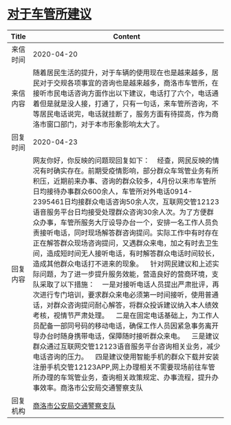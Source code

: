 # <a href="http://www.shangluo.gov.cn/zmhd/ldxxxx.jsp?urltype=leadermail.LeaderMailContentUrl&wbtreeid=1112&leadermailid=5801">对于车管所建议</a>
|Title|Content|
|:---:|---|
|来信时间|2020-04-20|
|来信内容|随着居民生活的提升，对于车辆的使用现在也是越来越多，居民对于交规各项事宜的咨询也是越来越多，商洛市车管所，在接听市民电话咨询方面作出以下建议，电话打了六个，电话通着但是就是没人接，打通了，只有一句话，来车管所咨询，不等居民电话说完，电话就挂断了，服务方面有待提高，作为商洛市窗口部门，对于本市形象影响太大了。|
|回复时间|2020-04-23|
|回复内容|网友你好，你反映的问题现回复如下：    经查，网民反映的情况有时确实存在。前期受疫情影响，部分群众车驾管业务有所积压，近期前来办事、咨询的群众较多，4月份以来市车管所日均接待办事群众600余人，车管所对外电话0914-2395461日均接群众电话咨询50余人次，互联网交管12123语音服务平台日均接受处理群众咨询30余人次。为了方便群众办事，车管所服务大厅设导办台一个，安排一名工作人员负责接听电话，同时现场解答群咨询提问。实际工作中有时存在正在解答群众现场咨询提问，又遇群众来电，加之有时去卫生间，造成短时间无人接听电话，有时解答群众电话时间较长，造成其他群众电话打不进来的现象。    针对网民建议和上述实际问题，为了进一步提升服务效能，营造良好的营商环境，支队采取了以下措施：    一是对接听电话人员提出严肃批评，再次进行专门培训，要求群众来电必须第一时间接听，使用普通话，对群众咨询提问耐心解答，将群众投诉建议纳入本人绩效考核，视情节严肃处理。    二是在固定电话基础上，为工作人员配备一部同号码的移动电话，确保工作人员因紧急事务离开导办台时随身携带电话，保障随时接听群众来电。    三是建议群众通过互联网交管12123语音服务平台咨询相关业务，减少电话咨询的压力。    四是建议使用智能手机的群众下载并安装注册手机交管12123APP,网上办理相关不需要现场前往车管所办理的车驾管业务，查询相关政策规定、办事流程，提升办事效率。商洛市公安局交通警察支队|
|回复机构|<a href="../../categories/agencies/商洛市公安局交通警察支队.md">商洛市公安局交通警察支队</a>|